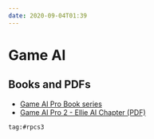 ```yaml
---
date: 2020-09-04T01:39
---
```

# Game AI
## Books and PDFs
- [Game AI Pro Book series](http://www.gameaipro.com/)
- [Game AI Pro 2 - Ellie AI Chapter (PDF)](http://www.gameaipro.com/GameAIPro2/GameAIPro2_Chapter35_Ellie_Buddy_AI_in_The_Last_of_Us.pdf)

```query
tag:#rpcs3
```
